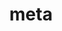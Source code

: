 ---
permalink: /engineering/projects/meta/
statsAvailable: sub-projects
sub_projects:
- project_email: meta-96boards
  project_link_name: meta-96boards
  project_maintainers: ''
  project_name: meta-96boards
  project_patches_url: http://patches.linaro.org/api/projects/242/?format=json
  project_scm_url: ''
  project_url: https://github.com/96boards/meta-96boards/
- project_email: meta-qcom
  project_link_name: meta-qcom
  project_maintainers: ''
  project_name: meta-qcom
  project_patches_url: http://patches.linaro.org/api/projects/216/?format=json
  project_scm_url: ''
  project_url: https://github.com/ndechesne/meta-qcom/
- project_email: meta-rpb
  project_link_name: meta-rpb
  project_maintainers: ''
  project_name: meta-rpb
  project_patches_url: http://patches.linaro.org/api/projects/243/?format=json
  project_scm_url: ''
  project_url: https://github.com/96boards/meta-rpb
- project_email: meta-wpe
  project_link_name: meta-wpe
  project_maintainers: ''
  project_name: meta-wpe
  project_patches_url: http://patches.linaro.org/api/projects/214/?format=json
  project_scm_url: ''
  project_url: https://github.com/WebPlatformForEmbedded/meta-wpe
title: meta
---